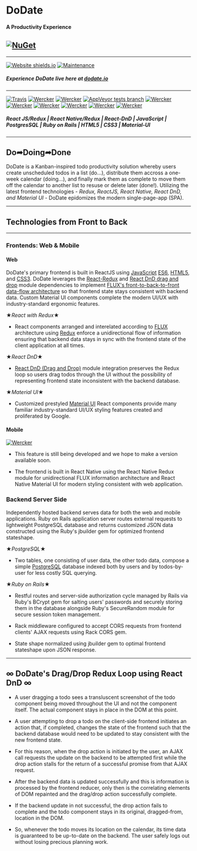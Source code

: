 # DoDate
#### A Productivity Experience
[![NuGet](https://img.shields.io/badge/Single%20Page%20Web%20Application-100%25-ff6b4.svg?colorB=ffd700)]()
---
---
[![Website shields.io](https://img.shields.io/website-up-down-green-red/http/shields.io.svg)](http://shields.io/)
[![Maintenance](https://img.shields.io/badge/Maintained%3F-yes-green.svg)](https://GitHub.com/Naereen/StrapDown.js/graphs/commit-activity)

[//]: # (Link to live site)
##### Experience DoDate live here at [dodate.io](https://jpe442.github.io/dodateweb/#/)
---
[![Travis](https://img.shields.io/badge/React-JS-blue.svg?colorB=00d9ff)]()
[![Wercker](https://img.shields.io/badge/React-Native-brightgreen.svg?colorB=f5f5f5)]()
[![Wercker](https://img.shields.io/badge/React-DnD-yellow.svg?colorB=0071d8)]()
[![AppVeyor tests branch](https://img.shields.io/badge/Redux-enabled-orange.svg?colorB=8470ff)]()
[![Wercker](https://img.shields.io/badge/JavaScript-ES6-yellow.svg?colorB=fbde35)]()
[![Wercker](https://img.shields.io/badge/Ruby-Rails-red.svg)]()
[![Wercker](https://img.shields.io/badge/Postgre-SQL-red.svg?colorB=326392)]()
[![Wercker](https://img.shields.io/badge/HTML-5-red.svg?colorB=f16529)]()
[![Wercker](https://img.shields.io/badge/CSS-3-red.svg?colorB=52a7db)]()
[![Wercker](https://img.shields.io/badge/Material-UI-red.svg?colorB=01bcd4)]()

##### React JS/Redux | React Native/Redux | React-DnD | JavaScript | PostgresSQL | Ruby on Rails | HTML5 | CSS3 | Material-UI
---

[//]: # (Brief explanation of what the app is and does)
## Do&#10150;Doing&#10150;Done

DoDate is a Kanban-inspired todo productivity solution whereby users create unscheduled todos in a list (do...), distribute them accross a one-week calendar (doing...), and finally mark them as complete to move them off the calendar to another list to resuse or delete later (done!). Utilizing the latest frontend technologies - *Redux, ReactJS, React Native, React DnD, and Material UI* - DoDate epidomizes the modern single-page-app (SPA).

---
[//]: # (Discussion of technologies used)

## Technologies from Front to Back
---
### Frontends: Web & Mobile

#### Web
  
DoDate's primary frontend is built in ReactJS using [JavaScript](https://www.javascript.com/) [ES6](http://es6-features.org/#Constants), [HTML5](https://developer.mozilla.org/en-US/docs/Web/Guide/HTML/HTML5), and [CSS3](https://developer.mozilla.org/en-US/docs/Web/CSS/CSS3). DoDate leverages the [React-Redux](https://github.com/reactjs/redux/blob/master/README.md) and [React DnD drag and drop](https://github.com/react-dnd/react-dnd) module dependencies to implement [FLUX's front-to-back-to-front data-flow architecture](https://facebook.github.io/flux/) so that frontend state stays consistent with backend data. Custom Material UI components complete the modern UI/UX with industry-standard ergonomic features.

&#9733;*React with Redux*&#9733;

- React components arranged and interelated according to [FLUX](https://facebook.github.io/flux/) architecture using [Redux](https://github.com/reactjs/redux/blob/master/README.md) enforce a unidirectional flow of information ensuring that backend data stays in sync with the frontend state of the client application at all times. 

&#9733;*React DnD*&#9733;

- [React DnD (Drag and Drop)](https://github.com/react-dnd/react-dnd) module integration preserves the Redux loop so users drag todos through the UI without the possibility of representing frontend state inconsistent with the backend database.

&#9733;*Material UI*&#9733;

- Customized prestyled [Material UI](http://www.material-ui.com/#/) React components provide many familiar industry-standard UI/UX styling features created and proliferated by Google. 

#### Mobile 

[![Wercker](https://img.shields.io/badge/Coming-Soon-yellowgreen.svg)]()

- This feature is still being developed and we hope to make a version available soon. 

- The frontend is built in React Native using the React Native Redux module for unidirectional FLUX information architecture and React Native Material UI for modern styling consistent with web application.

### Backend Server Side

Independently hosted backend serves data for both the web and mobile applications. Ruby on Rails application server routes external requests to lightweight PostgreSQL database and returns customized JSON data constructed using the Ruby's jbuilder gem for optimized frontend stateshape.

&#9733;*PostgreSQL*&#9733;

- Two tables, one consisting of user data, the other todo data, compose a simple [PostgreSQL](https://www.postgresql.org/) database indexed both by users and by todos-by-user for less costly SQL querying.

&#9733;*Ruby on Rails*&#9733;

- Restful routes and server-side authorization cycle managed by Rails via Ruby's BCrypt gem for salting users' passwords and securely storing them in the database alongside Ruby's SecureRandom module for secure session token management.

- Rack middleware configured to accept CORS requests from frontend clients' AJAX requests using Rack CORS gem.

- State shape normalized using jbuilder gem to optimal frontend stateshape upon JSON response.

---


[//]: # (Deep delving into 2-3 features that show off your technical abilities and mastery of concepts/language)


## &#8734; **DoDate's Drag/Drop Redux Loop using React DnD** &#8734;

- A user dragging a todo sees a transluscent screenshot of the todo component being moved throughout the UI and not the component itself. The actual component stays in place in the DOM at this point. 

- A user attempting to drop a todo on the client-side frontend initiates an action that, if completed, changes the state of the frontend such that the backend database would need to be updated to stay consistent with the new frontend state. 

- For this reason, when the drop action is initiated by the user, an AJAX call requests the update on the backend to be attempted first while the drop action stalls for the return of a successful promise from that AJAX request.

- After the backend data is updated successfully and this is information is processed by the frontend reducer, only then is the correlating elements of DOM repainted and the drag/drop action successfully complete.

- If the backend update in not successful, the drop action fails to complete and the todo component stays in its original, dragged-from, location in the DOM.

- So, whenever the todo moves its location on the calendar, its time data is guaranteed to be up-to-date on the backend. The user safely logs out without losing precious planning work.






[//]: # (Discuss challenges faced and my solutions to those challenges)

[//]: # (Code snippets that show off your best code)


